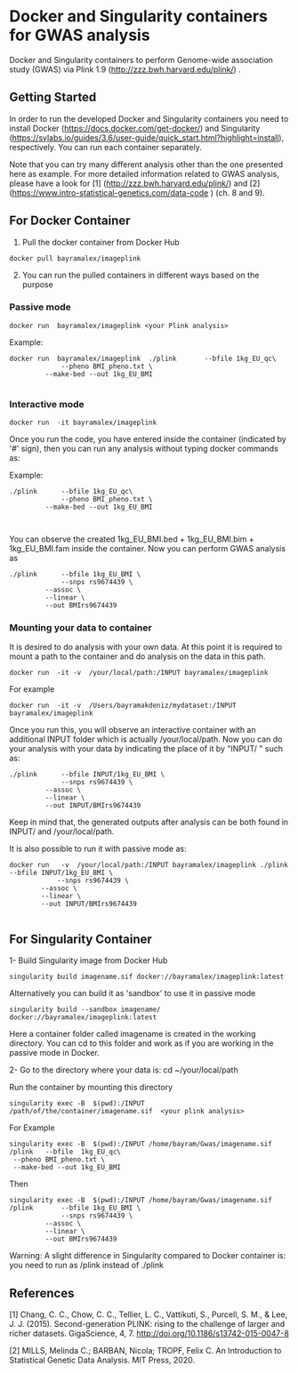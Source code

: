 # Docker and Singularity containers for GWAS analysis

Docker and Singularity containers to perform Genome-wide association study (GWAS) via Plink 1.9 (http://zzz.bwh.harvard.edu/plink/) .

## Getting Started

In order to run the developed Docker and Singularity containers you need to install Docker (https://docs.docker.com/get-docker/) and Singularity (https://sylabs.io/guides/3.6/user-guide/quick_start.html?highlight=install),  respectively. You can run each container separately.

Note that you can try many different analysis other than the one  presented here as  example. For more detailed information related to GWAS analysis, please have a look for [1]  (http://zzz.bwh.harvard.edu/plink/) and [2] (https://www.intro-statistical-genetics.com/data-code ) (ch. 8 and 9).  

## For Docker Container

1. Pull the docker container from Docker Hub

```
docker pull bayramalex/imageplink

```

2. You can run the pulled containers in different ways based on the purpose

### Passive mode

```
docker run  bayramalex/imageplink <your Plink analysis>

```

Example: 

```
docker run  bayramalex/imageplink  ./plink   	 --bfile 1kg_EU_qc\
         	 --pheno BMI_pheno.txt \
       	 --make-bed --out 1kg_EU_BMI 
    
 ```


### Interactive mode

```
docker run  -it bayramalex/imageplink

```

Once you run the code, you have entered inside the container (indicated by '#' sign), then you can run any analysis without typing docker commands as:



Example: 

```
./plink   	 --bfile 1kg_EU_qc\
         	 --pheno BMI_pheno.txt \
       	 --make-bed --out 1kg_EU_BMI 
	 
	 
```
 
You can observe the created  1kg_EU_BMI.bed + 1kg_EU_BMI.bim + 1kg_EU_BMI.fam  inside the container. Now you can perform GWAS analysis as


```
./plink    	 --bfile 1kg_EU_BMI \
        	 --snps rs9674439 \
       	 --assoc \
      	 --linear \
      	 --out BMIrs9674439
```



### Mounting your data to container
It is desired to do analysis with your own data. At this point it is required to mount  a path to the container and do analysis on the data in this path. 

```
docker run  -it -v  /your/local/path:/INPUT bayramalex/imageplink

```
For  example

```
docker run  -it -v  /Users/bayramakdeniz/mydataset:/INPUT bayramalex/imageplink

```

Once you run this, you will observe an interactive container with an additional INPUT folder which is actually /your/local/path. Now you can do your analysis with your data by indicating the place of it by "INPUT/ "   such as: 


```
./plink    	 --bfile INPUT/1kg_EU_BMI \
        	 --snps rs9674439 \
       	 --assoc \
      	 --linear \
      	 --out INPUT/BMIrs9674439
```
 
 Keep in mind that, the generated outputs after analysis can be both found in INPUT/ and /your/local/path.
 
 It is also possible to run it with passive mode as:
 
 ```
docker run   -v  /your/local/path:/INPUT bayramalex/imageplink ./plink    --bfile INPUT/1kg_EU_BMI \
        	 --snps rs9674439 \
       	 --assoc \
      	 --linear \
      	 --out INPUT/BMIrs9674439
    
```
 



## For Singularity Container

1- Build Singularity image from Docker Hub

 ```
singularity build imagename.sif docker://bayramalex/imageplink:latest

```

Alternatively you can build it as  'sandbox' to use it in passive mode

```
singularity build --sandbox imagename/  docker://bayramalex/imageplink:latest

```

Here  a container folder called imagename is created in the working directory. You can cd to this folder and work as if you  are working in the passive mode in Docker.


2- Go to the directory where your data is: cd ~/your/local/path



Run the container by mounting this directory

```
singularity exec -B  $(pwd):/INPUT /path/of/the/container/imagename.sif  <your plink analysis>

```

For Example

```
singularity exec -B  $(pwd):/INPUT /home/bayram/Gwas/imagename.sif  /plink   --bfile  1kg_EU_qc\
 --pheno BMI_pheno.txt \
 --make-bed --out 1kg_EU_BMI 
```
Then

```
singularity exec -B  $(pwd):/INPUT /home/bayram/Gwas/imagename.sif  /plink    	 --bfile 1kg_EU_BMI \
        	 --snps rs9674439 \
       	 --assoc \
      	 --linear \
      	 --out BMIrs9674439
```

Warning: A slight difference in Singularity compared to Docker container is: you need to run as  /plink instead of  ./plink


## References

[1] Chang, C. C., Chow, C. C., Tellier, L. C., Vattikuti, S., Purcell, S. M., & Lee, J. J. (2015). Second-generation PLINK: rising to the challenge of larger and richer datasets. GigaScience, 4, 7. http://doi.org/10.1186/s13742-015-0047-8

[2] MILLS, Melinda C.; BARBAN, Nicola; TROPF, Felix C. An Introduction to Statistical Genetic Data Analysis. MIT Press, 2020.




